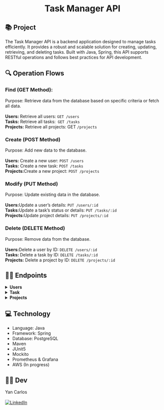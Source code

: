 <h1 align="center">
Task Manager API</h1>

## 📚 Project
The Task Manager API is a backend application designed to manage tasks efficiently. It provides a robust and scalable solution for creating, updating, retrieving, and deleting tasks. Built with Java, Spring, this API supports RESTful operations and follows best practices for API development.

## 🔍 Operation Flows

### Find (GET Method):
Purpose: Retrieve data from the database based on specific criteria or fetch all data. <br> <br>
<strong>Users:</strong> Retrieve all users: ```GET /users``` <br>
<strong>Tasks:</strong> Retrieve all tasks:``` GET /tasks``` <br>
<strong>Projects:</strong> Retrieve all projects: GET ```/projects```<br>

### Create (POST Method)
Purpose: Add new data to the database. <br> <br>
<strong>Users:</strong> Create a new user: ```POST /users``` <br>
<strong>Tasks:</strong> Create a new task: ```POST /tasks``` <br>
<strong>Projects:</strong>Create a new project: ```POST /projects``` <br>

### Modify (PUT Method)
Purpose: Update existing data in the database. <br> <br>
<strong>Users:</strong>Update a user’s details: ```PUT /users/:id```<br>
<strong>Tasks:</strong>Update a task’s status or details: ```PUT /tasks/:id```<br>
<strong>Projects:</strong>Update project details: ```PUT /projects/:id```

### Delete (DELETE Method)
Purpose: Remove data from the database. <br> <br>
<strong>Users:</strong>Delete a user by ID: ```DELETE /users/:id``` <br>
<strong>Tasks: </strong>Delete a task by ID: ```DELETE /tasks/:id``` <br>
<strong>Projects:</strong> Delete a project by ID: ```DELETE /projects/:id``` 

## 👨‍💻 Endpoints

<details>
<summary><b>Users</b></summary>
<img src="./img/img1.png" alt="">
</details>

<details>
<summary><b>Task</b></summary>
<img src="./img/img2.png" alt="">
</details>

<details>
<summary><b>Projects</b></summary>
<img src="./img/img3.png" alt="">
</details>

## 💻 Technology

- Language: Java
- Framework: Spring
- Database: PostgreSQL
- Maven
- JUnit5
- Mockito
- Prometheus & Grafana
- AWS (In progress)

## 👨‍💻 Dev
Yan Carlos <br> <br>
[![LinkedIn](https://img.shields.io/badge/LinkedIn-0077B5?style=for-the-badge&logo=linkedin&logoColor=white)](https://www.linkedin.com/in/yan-carlos-00a740251/)
